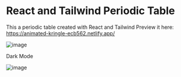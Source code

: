 # React and Tailwind Periodic Table

This a periodic table created with React and Tailwind 
Preview it here: https://animated-kringle-ecb562.netlify.app/

![image](https://github.com/invincyx/react-periodic-table/assets/40611131/d1d9d5a3-b600-4d8a-9462-01c60c8182a0)



Dark Mode

![image](https://github.com/invincyx/react-periodic-table/assets/40611131/17d90b7e-a152-425a-b8ac-fdfcfce68fc9)

